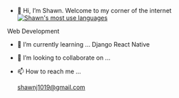 - 👋 Hi, I’m Shawn. Welcome to my corner of the internet
[![Shawn's most use languages](https://github-readme-stats.vercel.app/api/top-langs/?username=shawnjiang1019&theme=blue-green)](https://github.com/anuraghazra/github-readme-stats)



Web Development

- 🌱 I’m currently learning ...
    Django 
    React Native

- 💞️ I’m looking to collaborate on ...
- 📫 How to reach me ...

  shawnj1019@gmail.com
  

